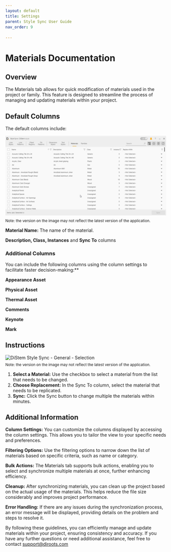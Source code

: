 ```yaml
---
layout: default
title: Settings
parent: Style Sync User Guide
nav_order: 9

---
```


# Materials Documentation

##  Overview

The Materials tab allows for quick modification of materials used in the project or family. This feature is designed to streamline the process of managing and updating materials within your project.

##  Default Columns

The default columns include:

![DiStem Style Sync - Sync Materials](../../../assets\images\StyleSync\DS_SS_MT_SyncMaterials.gif)  
<sub>Note: the version on the image may not reflect the latest version of the application.</sub>


**Material Name:** The name of the material.

**Description, Class, Instances** and **Sync To** columns

### Additional Columns

You can include the following columns using the column settings to facilitate faster decision-making:**

**Appearance Asset**

**Physical Asset**

**Thermal Asset**

**Comments**

**Keynote**

**Mark**

##  Instructions

![DiStem Style Sync - General - Selection](../../../assets\images\StyleSync\Revit_DS_SS_MaterialsChangingAndColumnsAvailable.gif)  
<sub>Note: the version on the image may not reflect the latest version of the application.</sub>



1. **Select a Material:** Use the checkbox to select a material from the list that needs to be changed.
2. **Choose Replacement:** In the Sync To column, select the material that needs to be replicated.
3. **Sync:** Click the Sync button to change multiple the materials within minutes.





##  Additional Information

**Column Settings:** You can customize the columns displayed by accessing the column settings. This allows you to tailor the view to your specific needs and preferences.

**Filtering Options:** Use the filtering options to narrow down the list of materials based on specific criteria, such as name or category.

**Bulk Actions:** The Materials tab supports bulk actions, enabling you to select and synchronize multiple materials at once, further enhancing efficiency.

**Cleanup:** After synchronizing materials, you can clean up the project based on the actual usage of the materials. This helps reduce the file size considerably and improves project performance.

**Error Handling:** If there are any issues during the synchronization process, an error message will be displayed, providing details on the problem and steps to resolve it.

By following these guidelines, you can efficiently manage and update materials within your project, ensuring consistency and accuracy. If you have any further questions or need additional assistance, feel free to contact support@diroots.com